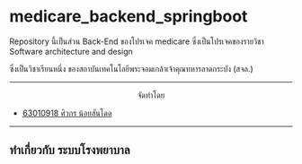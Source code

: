 # medicare_backend_springboot

Repository นี้เป็นส่วน Back-End ของโปรเจค medicare ซึ่งเป็นโปรเจคของรายวิชา Software architecture and design

ซึ่งเป็นวิชาเรียนหนึ่ง ของสถาบันเทคโนโลยีพระจอมเกล้าเจ้าคุณทหารลาดกระบัง (สจล.)

------------------------------

<p align="center">
จัดทำโดย
</p>

- [63010918 ศิวกร น้อยสันโดด](https://github.com/SiwakornJew)



------------------------------

ทำเกี่ยวกับ ระบบโรงพยาบาล
------------------------------

